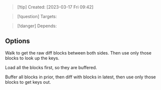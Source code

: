 
>[!tip] Created: [2023-03-17 Fri 09:42]

>[!question] Targets: 

>[!danger] Depends: 

## Options
Walk to get the raw diff blocks between both sides.  Then use only those blocks to look up the keys.

Load all the blocks first, so they are buffered.

Buffer all blocks in prior, then diff with blocks in latest, then use only those blocks to get keys out.